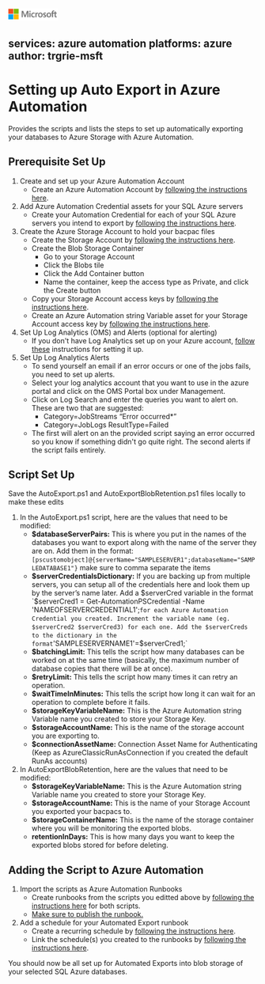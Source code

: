![](./media/solutions-microsoft-logo-small.png)
---
services: azure automation
platforms: azure
author: trgrie-msft
---

# Setting up Auto Export in Azure Automation

Provides the scripts and lists the steps to set up automatically exporting your databases to Azure Storage with Azure Automation.

## Prerequisite Set Up

1. Create and set up your Azure Automation Account
	- Create an Azure Automation Account by [following the instructions here](https://docs.microsoft.com/en-us/azure/automation/automation-sec-configure-azure-runas-account).
2. Add Azure Automation Credential assets for your SQL Azure servers
	- Create your Automation Credential for each of your SQL Azure servers you intend to export by [following the instructions here](https://docs.microsoft.com/en-us/azure/automation/automation-credentials#creating-a-new-credential-asset).
3. Create the Azure Storage Account to hold your bacpac files
	- Create the Storage Account by [following the instructions here](https://docs.microsoft.com/en-us/azure/storage/storage-create-storage-account#create-a-storage-account).
	- Create the Blob Storage Container
		- Go to your Storage Account
		- Click the Blobs tile
		- Click the Add Container button
		- Name the container, keep the access type as Private, and click the Create button
	- Copy your Storage Account access keys by [following the instructions here](https://docs.microsoft.com/en-us/azure/storage/storage-create-storage-account#view-and-copy-storage-access-keys).
	- Create an Azure Automation string Variable asset for your Storage Account access key by [following the instructions here](https://docs.microsoft.com/en-us/azure/automation/automation-variables#creating-an-automation-variable).
4. Set Up Log Analytics (OMS) and Alerts (optional for alerting)
	- If you don't have Log Analytics set up on your Azure account, [follow these](https://docs.microsoft.com/en-us/azure/automation/automation-manage-send-joblogs-log-analytics) instructions for setting it up.
5. Set Up Log Analytics Alerts
	- To send yourself an email if an error occurs or one of the jobs fails, you need to set up alerts.
	- Select your log analytics account that you want to use in the azure portal and click on the OMS Portal box under Management.
	- Click on Log Search and enter the queries you want to alert on. These are two that are suggested:
		- Category=JobStreams “Error occurred*”
		- Category=JobLogs ResultType=Failed
	- The first will alert on an the provided script saying an error occurred so you know if something didn't go quite right. The second alerts if the script fails entirely.

## Script Set Up

Save the AutoExport.ps1 and AutoExportBlobRetention.ps1 files locally to make these edits

1. In the AutoExport.ps1 script, here are the values that need to be modified:
	- **$databaseServerPairs:** This is where you put in the names of the databases you want to export along with the name of the server they are on.
	Add them in the format: `[pscustomobject]@{serverName="SAMPLESERVER1";databaseName="SAMPLEDATABASE1"}` make sure to comma separate the items
	- **$serverCredentialsDictionary:** If you are backing up from multiple servers, you can setup all of the credentials here and look them up by the server’s name later.
	Add a $serverCred variable in the format `$serverCred1 = Get-AutomationPSCredential -Name 'NAMEOFSERVERCREDENTIAL1';` for each Azure Automation Credential you created. Increment the variable name (eg. $serverCred2 $serverCred3) for each one.
	Add the $serverCreds to the dictionary in the format `'SAMPLESERVERNAME1'=$serverCred1;`
	- **$batchingLimit:** This tells the script how many databases can be worked on at the same time (basically, the maximum number of database copies that there will be at once).
	- **$retryLimit:** This tells the script how many times it can retry an operation.
	- **$waitTimeInMinutes:** This tells the script how long it can wait for an operation to complete before it fails.
	- **$storageKeyVariableName:** This is the Azure Automation string Variable name you created to store your Storage Key.
	- **$storageAccountName:** This is the name of the storage account you are exporting to.
	- **$connectionAssetName:** Connection Asset Name for Authenticating (Keep as AzureClassicRunAsConnection if you created the default RunAs accounts) 
2. In AutoExportBlobRetention, here are the values that need to be modified:
	- **$storageKeyVariableName:** This is the Azure Automation string Variable name you created to store your Storage Key.
	- **$storageAccountName:** This is the name of your Storage Account you exported your bacpacs to.
	- **$storageContainerName:** This is the name of the storage container where you will be monitoring the exported blobs.
	- **retentionInDays:** This is how many days you want to keep the exported blobs stored for before deleting.
	
## Adding the Script to Azure Automation

1. Import the scripts as Azure Automation Runbooks
	- Create runbooks from the scripts you editted above by [following the instructions here](https://docs.microsoft.com/en-us/azure/automation/automation-creating-importing-runbook#to-import-a-runbook-from-a-file-with-the-azure-portal) for both scripts.
	- [Make sure to publish the runbook.](https://docs.microsoft.com/en-us/azure/automation/automation-creating-importing-runbook#to-publish-a-runbook-using-the-azure-portal)
2. Add a schedule for your Automated Export runbook
	- Create a recurring schedule by [following the instructions here](https://docs.microsoft.com/en-us/azure/automation/automation-schedules#to-create-a-new-schedule-in-the-azure-portal).
	- Link the schedule(s) you created to the runbooks by [following the instructions here](https://docs.microsoft.com/en-us/azure/automation/automation-schedules#to-link-a-schedule-to-a-runbook-with-the-azure-portal).
	
You should now be all set up for Automated Exports into blob storage of your selected SQL Azure databases.